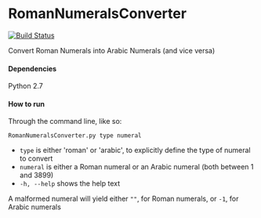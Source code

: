 # RomanNumeralsConverter
[![Build Status](https://travis-ci.org/Kronopt/RomanNumeralsConverter.svg?branch=master)](https://travis-ci.org/Kronopt/RomanNumeralsConverter)

Convert Roman Numerals into Arabic Numerals (and vice versa)

#### Dependencies
Python 2.7

#### How to run
Through the command line, like so:

`RomanNumeralsConverter.py type numeral`

* `type` is either 'roman' or 'arabic', to explicitly define the type of numeral to convert
* `numeral` is either a Roman numeral or an Arabic numeral (both between 1 and 3899)
* `-h, --help` shows the help text

A malformed numeral will yield either `""`, for Roman numerals, or `-1`, for Arabic numerals
